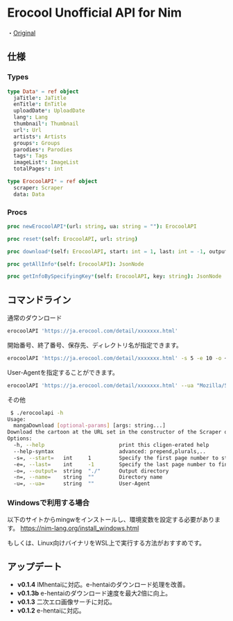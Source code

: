 # Erocool Unofficial API for Nim

・[Original](https://github.com/Dotinkasra/ErocoolAPI/)
## 仕様
### Types

```nim
type Data* = ref object
  jaTitle*: JaTitle
  enTitle*: EnTitle
  uploadDate*: UploadDate
  lang*: Lang
  thumbnail*: Thumbnail
  url*: Url
  artists*: Artists
  groups*: Groups
  parodies*: Parodies
  tags*: Tags
  imageList*: ImageList
  totalPages*: int
```

```nim
type ErocoolAPI* = ref object
  scraper: Scraper
  data: Data
```

### Procs
```nim
proc newErocoolAPI*(url: string, ua: string = ""): ErocoolAPI
```

```nim
proc reset*(self: ErocoolAPI, url: string)
```

```nim
proc download*(self: ErocoolAPI, start: int = 1, last: int = -1, output: string = "./", name: string = "")
```

```nim
proc getAllInfo*(self: ErocoolAPI): JsonNode
```

```nim
proc getInfoBySpecifyingKey*(self: ErocoolAPI, key: string): JsonNode 
```

## コマンドライン
通常のダウンロード

```bash
erocoolAPI 'https://ja.erocool.com/detail/xxxxxxx.html'
```

開始番号、終了番号、保存先、ディレクトリ名が指定できます。

```bash
erocoolAPI 'https://ja.erocool.com/detail/xxxxxxx.html' -s 5 -e 10 -o ~/Downloads/Mangas -n 'xxxxx'
```

User-Agentを指定することができます。

```bash
erocoolAPI 'https://ja.erocool.com/detail/xxxxxxx.html' --ua "Mozilla/5.0 (Macintosh; Intel Mac OS X 10_13_6)"
```

その他

```bash
 $ ./erocoolapi -h
Usage:
  mangaDownload [optional-params] [args: string...]
Download the cartoon at the URL set in the constructor of the Scraper object.
Options:
  -h, --help                        print this cligen-erated help
  --help-syntax                     advanced: prepend,plurals,..
  -s=, --start=   int     1         Specify the first page number to start downloading.
  -e=, --last=    int     -1        Specify the last page number to finish downloading.
  -o=, --output=  string  "./"      Output directory
  -n=, --name=    string  ""        Directory name
  -u=, --ua=      string  ""        User-Agent
```

### Windowsで利用する場合

以下のサイトからmingwをインストールし、環境変数を設定する必要があります。
https://nim-lang.org/install_windows.html

もしくは、Linux向けバイナリをWSL上で実行する方法がおすすめです。

## アップデート

- **v0.1.4**   IMhentaiに対応。e-hentaiのダウンロード処理を改善。
- **v0.1.3b**  e-hentaiのダウンロード速度を最大2倍に向上。  
- **v0.1.3**   二次エロ画像サーチに対応。  
- **v0.1.2**   e-hentaiに対応。  